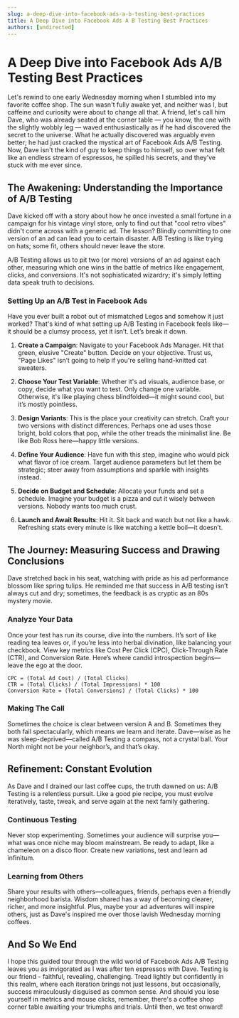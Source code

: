 ```yaml
---
slug: a-deep-dive-into-facebook-ads-a-b-testing-best-practices
title: A Deep Dive into Facebook Ads A B Testing Best Practices
authors: [undirected]
---
```



# A Deep Dive into Facebook Ads A/B Testing Best Practices

Let's rewind to one early Wednesday morning when I stumbled into my favorite coffee shop. The sun wasn't fully awake yet, and neither was I, but caffeine and curiosity were about to change all that. A friend, let's call him Dave, who was already seated at the corner table — you know, the one with the slightly wobbly leg — waved enthusiastically as if he had discovered the secret to the universe. What he actually discovered was arguably even better; he had just cracked the mystical art of Facebook Ads A/B Testing. Now, Dave isn't the kind of guy to keep things to himself, so over what felt like an endless stream of espressos, he spilled his secrets, and they’ve stuck with me ever since.

## The Awakening: Understanding the Importance of A/B Testing

Dave kicked off with a story about how he once invested a small fortune in a campaign for his vintage vinyl store, only to find out that "cool retro vibes" didn't come across with a generic ad. The lesson? Blindly committing to one version of an ad can lead you to certain disaster. A/B Testing is like trying on hats; some fit, others should never leave the store.

A/B Testing allows us to pit two (or more) versions of an ad against each other, measuring which one wins in the battle of metrics like engagement, clicks, and conversions. It's not sophisticated wizardry; it's simply letting data speak truth to decisions.

### Setting Up an A/B Test in Facebook Ads

Have you ever built a robot out of mismatched Legos and somehow it just worked? That's kind of what setting up A/B Testing in Facebook feels like—it should be a clumsy process, yet it isn’t. Let’s break it down. 

1. **Create a Campaign**: Navigate to your Facebook Ads Manager. Hit that green, elusive "Create" button. Decide on your objective. Trust us, "Page Likes" isn’t going to help if you're selling hand-knitted cat sweaters.

2. **Choose Your Test Variable**: Whether it's ad visuals, audience base, or copy, decide what you want to test. Only change one variable. Otherwise, it's like playing chess blindfolded—it might sound cool, but it’s mostly pointless.

3. **Design Variants**: This is the place your creativity can stretch. Craft your two versions with distinct differences. Perhaps one ad uses those bright, bold colors that pop, while the other treads the minimalist line. Be like Bob Ross here—happy little versions.

4. **Define Your Audience**: Have fun with this step, imagine who would pick what flavor of ice cream. Target audience parameters but let them be strategic; steer away from assumptions and sparkle with insights instead.

5. **Decide on Budget and Schedule**: Allocate your funds and set a schedule. Imagine your budget is a pizza and cut it wisely between versions. Nobody wants too much crust.

6. **Launch and Await Results**: Hit it. Sit back and watch but not like a hawk. Refreshing stats every minute is like watching a kettle boil—it doesn’t.

## The Journey: Measuring Success and Drawing Conclusions

Dave stretched back in his seat, watching with pride as his ad performance blossom like spring tulips. He reminded me that success in A/B testing isn’t always cut and dry; sometimes, the feedback is as cryptic as an 80s mystery movie.

### Analyze Your Data

Once your test has run its course, dive into the numbers. It’s sort of like reading tea leaves or, if you’re less into herbal divination, like balancing your checkbook. View key metrics like Cost Per Click (CPC), Click-Through Rate (CTR), and Conversion Rate. Here’s where candid introspection begins—leave the ego at the door. 

```plaintext
CPC = (Total Ad Cost) / (Total Clicks)
CTR = (Total Clicks) / (Total Impressions) * 100
Conversion Rate = (Total Conversions) / (Total Clicks) * 100
```

### Making The Call

Sometimes the choice is clear between version A and B. Sometimes they both fail spectacularly, which means we learn and iterate. Dave—wise as he was sleep-deprived—called A/B Testing a compass, not a crystal ball. Your North might not be your neighbor’s, and that’s okay.

## Refinement: Constant Evolution

As Dave and I drained our last coffee cups, the truth dawned on us: A/B Testing is a relentless pursuit. Like a good pie recipe, you must evolve iteratively, taste, tweak, and serve again at the next family gathering.

### Continuous Testing

Never stop experimenting. Sometimes your audience will surprise you—what was once niche may bloom mainstream. Be ready to adapt, like a chameleon on a disco floor. Create new variations, test and learn ad infinitum.

### Learning from Others

Share your results with others—colleagues, friends, perhaps even a friendly neighborhood barista. Wisdom shared has a way of becoming clearer, richer, and more insightful. Plus, maybe your ad adventures will inspire others, just as Dave's inspired me over those lavish Wednesday morning coffees.

## And So We End

I hope this guided tour through the wild world of Facebook Ads A/B Testing leaves you as invigorated as I was after ten espressos with Dave. Testing is our friend - faithful, revealing, challenging. Tread lightly but confidently in this realm, where each iteration brings not just lessons, but occasionally, success miraculously disguised as common sense. And should you lose yourself in metrics and mouse clicks, remember, there's a coffee shop corner table awaiting your triumphs and trials. Until then, we test onward!